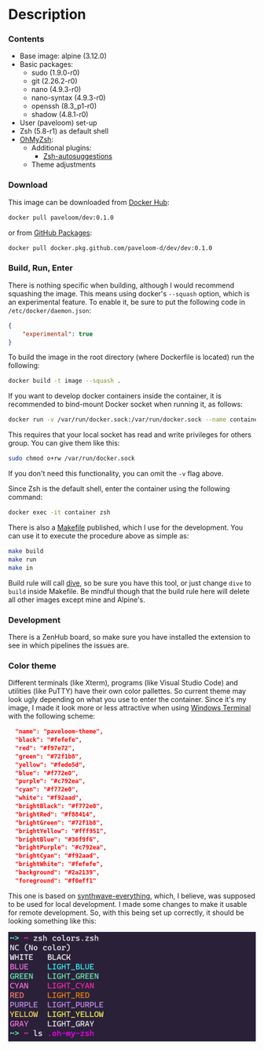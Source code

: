 # Description

### Contents

- Base image: alpine (3.12.0)
- Basic packages:
    - sudo (1.9.0-r0)
    - git (2.26.2-r0)
    - nano (4.9.3-r0)
    - nano-syntax (4.9.3-r0)
    - openssh (8.3_p1-r0)
    - shadow (4.8.1-r0)
- User (paveloom) set-up
- Zsh (5.8-r1) as default shell
- [OhMyZsh](https://github.com/ohmyzsh/ohmyzsh):
    - Additional plugins:
        - [Zsh-autosuggestions](https://github.com/zsh-users/zsh-autosuggestions)
    - Theme adjustments

### Download

This image can be downloaded from [Docker Hub](https://hub.docker.com/r/paveloom/dev):

```bash
docker pull paveloom/dev:0.1.0
```

or from [GitHub Packages](https://github.com/paveloom-d/dev/packages):

```bash
docker pull docker.pkg.github.com/paveloom-d/dev/dev:0.1.0
```

### Build, Run, Enter

There is nothing specific when building, although I would recommend squashing the image. This means using docker's `--squash` option, which is an experimental feature. To enable it, be sure to put the following code in `/etc/docker/daemon.json`:

```json
{
    "experimental": true
}
```

To build the image in the root directory (where Dockerfile is located) run the following:

```bash
docker build -t image --squash .
```

If you want to develop docker containers inside the container, it is recommended to bind-mount Docker socket when running it, as follows:

```bash
docker run -v /var/run/docker.sock:/var/run/docker.sock --name container -t -d image
```

This requires that your local socket has read and write privileges for others group. You can give them like this:

```bash
sudo chmod o+rw /var/run/docker.sock
```

If you don't need this functionality, you can omit the `-v` flag above.

Since Zsh is the default shell, enter the container using the following command:

```bash
docker exec -it container zsh
```

There is also a [Makefile](https://github.com/paveloom-d/dev/blob/master/Makefile) published, which I use for the development. You can use it to execute the procedure above as simple as:

```bash
make build
make run
make in
```

Build rule will call [dive](https://github.com/wagoodman/dive), so be sure you have this tool, or just change `dive` to `build` inside Makefile. Be mindful though that the build rule here will delete all other images except mine and Alpine's.

### Development

There is a ZenHub board, so make sure you have installed the extension to see in which pipelines the issues are.

### Color theme

Different terminals (like Xterm), programs (like Visual Studio Code) and utilities (like PuTTY) have their own color pallettes. So current theme may look ugly depending on what you use to enter the container. Since it's my image, I made it look more or less attractive when using [Windows Terminal](https://github.com/microsoft/terminal) with the following scheme:

```json
  "name": "paveloom-theme",
  "black": "#fefefe",
  "red": "#f97e72",
  "green": "#72f1b8",
  "yellow": "#fede5d",
  "blue": "#f772e0",
  "purple": "#c792ea",
  "cyan": "#f772e0",
  "white": "#f92aad",
  "brightBlack": "#f772e0",
  "brightRed": "#f88414",
  "brightGreen": "#72f1b8",
  "brightYellow": "#fff951",
  "brightBlue": "#36f9f6",
  "brightPurple": "#c792ea",
  "brightCyan": "#f92aad",
  "brightWhite": "#fefefe",
  "background": "#2a2139",
  "foreground": "#f0eff1"
```

This one is based on [synthwave-everything](https://atomcorp.github.io/themes/?theme=synthwave-everything), which, I believe, was supposed to be used for local development. I made some changes to make it usable for remote development. So, with this being set up correctly, it should be looking something like this:

![](https://github.com/paveloom-d/dev/raw/master/.github/pictures/colors.png)

